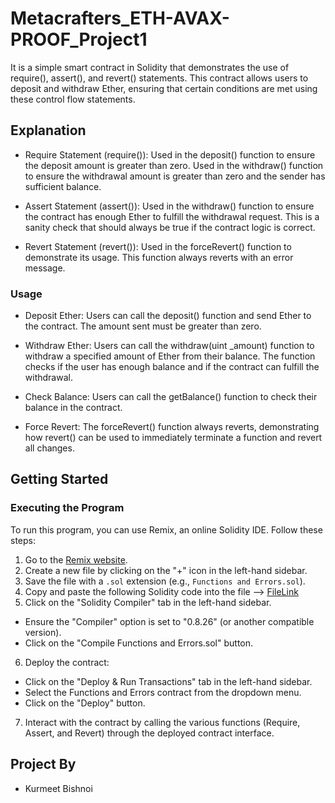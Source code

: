 # Metacrafters_ETH-AVAX-PROOF_Project1
It is a simple smart contract in Solidity that demonstrates the use of require(), assert(), and revert() statements. This contract allows users to deposit and withdraw Ether, ensuring that certain conditions are met using these control flow statements.

## Explanation
- Require Statement (require()):
Used in the deposit() function to ensure the deposit amount is greater than zero.
Used in the withdraw() function to ensure the withdrawal amount is greater than zero and the sender has sufficient balance.

- Assert Statement (assert()):
Used in the withdraw() function to ensure the contract has enough Ether to fulfill the withdrawal request. This is a sanity check that should always be true if the contract logic is correct.

- Revert Statement (revert()):
Used in the forceRevert() function to demonstrate its usage. This function always reverts with an error message.

### Usage

- Deposit Ether:
Users can call the deposit() function and send Ether to the contract. The amount sent must be greater than zero.

- Withdraw Ether:
Users can call the withdraw(uint _amount) function to withdraw a specified amount of Ether from their balance. The function checks if the user has enough balance and if the contract can fulfill the withdrawal.

- Check Balance:
Users can call the getBalance() function to check their balance in the contract.

- Force Revert:
The forceRevert() function always reverts, demonstrating how revert() can be used to immediately terminate a function and revert all changes.

## Getting Started

### Executing the Program

To run this program, you can use Remix, an online Solidity IDE. Follow these steps:

1. Go to the [Remix website](https://remix.ethereum.org/).
2. Create a new file by clicking on the "+" icon in the left-hand sidebar.
3. Save the file with a `.sol` extension (e.g., `Functions and Errors.sol`).
4. Copy and paste the following Solidity code into the file --> [FileLink](https://github.com/Anshuman161203/metacrafters_ETH-AVAX-PROOF_Project_Module_1/blob/main/Functions%20and%20Errors.sol)
5. Click on the "Solidity Compiler" tab in the left-hand sidebar.
- Ensure the "Compiler" option is set to "0.8.26" (or another compatible version).
- Click on the "Compile Functions and Errors.sol" button.
6. Deploy the contract:
- Click on the "Deploy & Run Transactions" tab in the left-hand sidebar.
- Select the Functions and Errors contract from the dropdown menu.
- Click on the "Deploy" button.
7. Interact with the contract by calling the various functions (Require, Assert, and Revert) through the deployed contract interface.

## Project By
- Kurmeet Bishnoi


